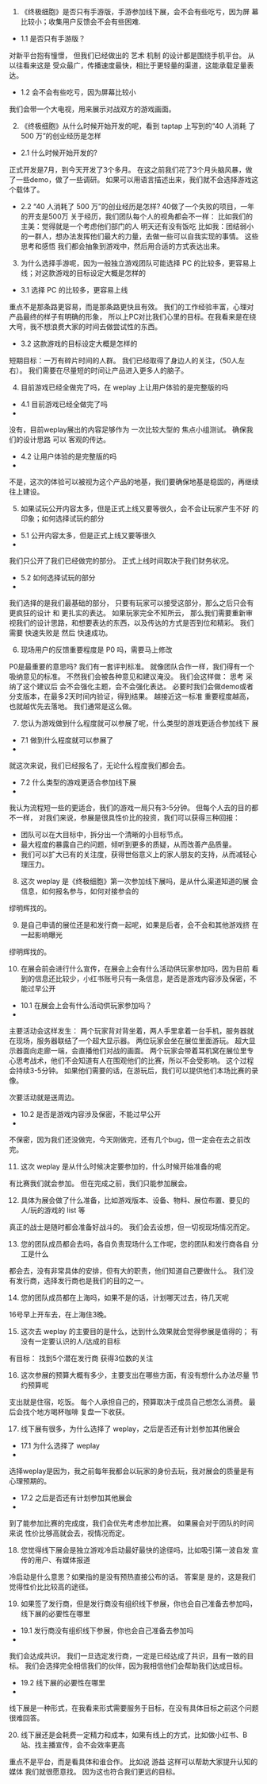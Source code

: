 1. 《终极细胞》是否只有手游版，手游参加线下展，会不会有些吃亏，因为屏
幕比较小；收集用户反馈会不会有些困难.

- 1.1 是否只有手游版？
  
对新平台抱有憧憬，
但我们已经做出的 艺术 机制 的设计都是围绕手机平台。
从以往看来这是 受众最广，传播速度最快，相比于更轻量的渠道，这能承载足量表达。

- 1.2 会不会有些吃亏，因为屏幕比较小

我们会带一个大电视，用来展示对战双方的游戏画面。

2. 《终极细胞》从什么时候开始开发的呢，看到 taptap 上写到的“40 人消耗
了 500 万”的创业经历是怎样

- 2.1 什么时候开始开发的?

正式开发是7月，到今天开发了3个多月。
在这之前我们花了3个月头脑风暴，做了一些demo，做了一些调研。
如果可以用语言描述出来，我们就不会选择游戏这个载体了。

- 2.2 “40 人消耗了 500 万”的创业经历是怎样?
40做了一个失败的项目，一年的开支是500万
关于经历，我们团队每个人的视角都会不一样：
比如我们的主美：觉得就是一个考虑他们部门的人 明天还有没有饭吃
比如我：团结弱小的一群人，想办法发挥他们最大的力量，去做一些可以自我实现的事情。
这些思考和感悟 我们都会抽象到游戏中，然后用合适的方式表达出来。

3. 为什么选择手游呢，因为一般独立游戏团队可能选择 PC 的比较多，更容易上
线；对这款游戏的目标设定大概是怎样的

- 3.1 选择 PC 的比较多，更容易上线

重点不是那条路更容易，而是那条路更快且有效。
我们的工作经验丰富，心理对产品最终的样子有明确的形象，
所以上PC对比我们心里的目标。在我看来是在绕大弯，我不想浪费大家的时间去做尝试性的东西。

- 3.2 这款游戏的目标设定大概是怎样的

短期目标：一万有碎片时间的人群。
我们已经取得了身边人的关注，（50人左右）。
我们需要在尽量短的时间让产品进入更多人的脑子。

4. 目前游戏已经全做完了吗，在 weplay 上让用户体验的是完整版的吗

- 4.1 目前游戏已经全做完了吗
- 
没有，目前weplay展出的内容足够作为 一次比较大型的 焦点小组测试。
确保我们的设计思路 可以 客观的传达。

- 4.2 让用户体验的是完整版的吗
- 
不是，这次的体验可以被视为这个产品的地基，我们要确保地基是稳固的，再继续往上建设。

5. 如果试玩公开内容太多，但是正式上线又要等很久，会不会让玩家产生不好
的印象；如何选择试玩的部分

- 5.1 公开内容太多，但是正式上线又要等很久
- 
我们只公开了我们已经做完的部分。
正式上线时间取决于我们财务状况。
- 5.2 如何选择试玩的部分
- 
我们选择的是我们最基础的部分，
只要有玩家可以接受这部分，那么之后只会有 更疯狂的设计 和 更扎实的表达。
如果玩家完全不知所云，
那么我们需要重新审视我们的设计思路，和想要表达的东西，以及传达的方式是否到位和精彩。
我们需要 快速失败是 然后 快速成功。

6. 现场用户的反馈重要程度是 P0 吗，需要马上修改

P0是最重要的意思吗?
我们有一套评判标准。
就像团队合作一样，我们得有一个吸纳意见的标准。
不然我们会被各种意见和建议淹没。
我们会这样做：
思考 采纳了这个建议后 会不会强化主题，会不会强化表达。
必要时我们会做demo或者分支版本，在最多2天时间内验证，得到结果。
越接近这一标准 重要程度越高，也就越优先去落地。
我们通常是这么做。

7. 您认为游戏做到什么程度就可以参展了呢，什么类型的游戏更适合参加线下
展
- 7.1 做到什么程度就可以参展了
- 
就这次来说，我们已经报名了，无论什么程度我们都会去。
- 7.2 什么类型的游戏更适合参加线下展
- 
我认为流程短一些的更适合，我们的游戏一局只有3-5分钟。
但每个人去的目的都不一样，
对我们来说，参展是很具性价比的投资，我们可以获得三种回报：
- 团队可以在大目标中，拆分出一个清晰的小目标节点。
- 最大程度的暴露自己的问题，倾听到更多的质疑，从而改善产品质量。
- 我们可以扩大已有的关注度，获得世俗意义上的家人朋友的支持，从而减轻心理压力。

8. 这次 weplay 是《终极细胞》第一次参加线下展吗，是从什么渠道知道的展
会信息，如何报名参与，如何对接参会的

缪明辉找的。

9. 是自己申请的展位还是和发行商一起呢，如果是后者，会不会和其他游戏挤
在一起影响曝光

缪明辉找的。

10. 在展会前会进行什么宣传，在展会上会有什么活动供玩家参加吗，因为目前
看到的信息还比较少，小红书账号只有一条信息，是否是游戏内容涉及保密，不
能过早公开
- 10.1 在展会上会有什么活动供玩家参加吗？
- 
主要活动会这样发生：
两个玩家背对背坐着，两人手里拿着一台手机，服务器就在现场，服务器联结了一个超大显示器。
两位玩家会坐在展位里面游玩。
超大显示器面向走廊一端，会直播他们对战的画面。
两个玩家会带着耳机窝在展位里专心思考战术，他们不会知道有人在围观他们的比赛，所以不会受影响。
这个过程会持续3-5分钟。
如果他们需要的话，在游玩后，我们可以提供他们本场比赛的录像。

次要活动就是送周边。

- 10.2 是否是游戏内容涉及保密，不能过早公开
- 
不保密，因为我们还没做完，今天刚做完，还有几个bug，但一定会在去之前改完。

11. 这次 weplay 是从什么时候决定要参加的，什么时候开始准备的呢

有比赛我们就会参加。
但在完成之前，我们只能参加展会。

12. 具体为展会做了什么准备，比如游戏版本、设备、物料、展位布置、要见的
人/玩的游戏的 list 等

真正的战士是随时都会准备好战斗的。
我们会去设想，但一切视现场情况而定。

13. 您的团队成员都会去吗，各自负责现场什么工作呢，您的团队和发行商各自
分工是什么

都会去，没有非常具体的安排，但有大的职责，他们知道自己要做什么。
我们没有发行商，选择发行商也是我们的目的之一。

14. 您的团队成员都在上海吗，如果不是的话，计划哪天过去，待几天呢

16号早上开车去，在上海住3晚。

15. 这次去 weplay 的主要目的是什么，达到什么效果就会觉得参展是值得的；
有没有一定要认识的人/达成的目标

有目标：
找到5个潜在发行商
获得3位数的关注

16. 这次参展的预算大概有多少，主要支出在哪些方面，有没有想什么办法尽量
节约预算呢

支出就是住宿，吃饭。
每个人承担自己的，预算取决于成员自己想怎么消费。
最后会找个地方喝杯咖啡 复盘一下收获。

17. 线下展有很多，为什么选择了 weplay，之后是否还有计划参加其他展会
- 17.1 为什么选择了 weplay
- 
选择weplay是因为，我之前每年我都会以玩家的身份去玩，我对展会的质量是有心理预期的。

- 17.2 之后是否还有计划参加其他展会
- 
到了能参加比赛的完成度，我们会优先考虑参加比赛。
如果展会对于团队的时间来说 性价比够高就会去，视情况而定。

18. 您觉得线下展会是独立游戏冷启动最好最快的途径吗，比如吸引第一波自发
宣传的用户、有媒体报道

冷启动是什么意思？如果指的是没有预热直接公布的话。
答案是 是的，这是我们觉得性价比比较高的途径。

19. 如果签了发行商，但是发行商没有组织线下参展，你也会自己准备去参加吗，
线下展的必要性在哪里
- 19.1 发行商没有组织线下参展，你也会自己准备去参加吗
- 
我们会达成共识。
我们一旦选定发行商，一定是已经达成了共识，且有一致的目标。
我们会选择完全相信我们的伙伴，因为我相信他们会帮助我们达成目标。
- 19.2 线下展的必要性在哪里
- 
线下展是一种形式，在我看来形式需要服务于目标，在没有具体目标之前这个问题很难回答。

20. 线下展还是会耗费一定精力和成本，如果有线上的方式，比如做小红书、B
站、找主播宣传，会不会效率更高

重点不是平台，而是看具体和谁合作。
比如说 游益 这样可以帮助大家提升认知的媒体 我们就很愿意找。
因为这也符合我们更远的目标。








